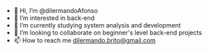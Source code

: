 - 👋 Hi, I’m @dilermandoAfonso
- 👀 I’m interested in back-end
- 🌱 I’m currently studying system analysis and development 
- 💞️ I’m looking to collaborate on beginner's level back-end projects
- 📫 How to reach me dilermando.brito@gmail.com

<!---
dilermandoAfonso/dilermandoAfonso is a ✨ special ✨ repository because its `README.md` (this file) appears on your GitHub profile.
You can click the Preview link to take a look at your changes.
--->
